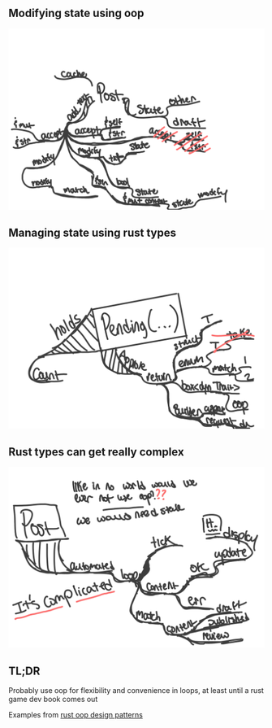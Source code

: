 ## Modifying state using oop
![Picture of mindmap](https://raw.githubusercontent.com/SpicyRicecaker/learn-rust-oop/master/map.png)

## Managing state using rust types
![Picture of mindmap](https://raw.githubusercontent.com/SpicyRicecaker/learn-rust-oop/master/pending.jpg)

## Rust types can get really complex
![Picture of mindmap](https://raw.githubusercontent.com/SpicyRicecaker/learn-rust-oop/master/problems.jpg)

## TL;DR 
Probably use oop for flexibility and convenience in loops, at least until a rust game dev book comes out

Examples from [rust oop design patterns](https://doc.rust-lang.org/book/ch17-03-oo-design-patterns.html)
